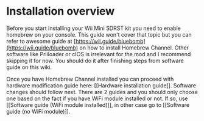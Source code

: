 # Installation overview

Before you start installing your Wii Mini SDRST kit you need to enable homebrew on your console. This guide won't cover that topic but you can refer to awesome guide at [https://wii.guide/bluebomb](https://wii.guide/bluebomb) on how to install Homebrew Channel. Other software like Priiloader or cIOS is irrelevant for the mod and I recommend skipping it for now. You should do it after finishing steps from software guide on this wiki.

Once you have Homebrew Channel installed you can proceed with hardware modification guide here: [[Hardware installation guide]]. Software changes should follow next. There are 2 guides and you should only choose one based on the fact if you have WiFi module installed or not. If so, use [[Software guide (WiFi module installed)]], in other case go to [[Software guide (no WiFi module)]].